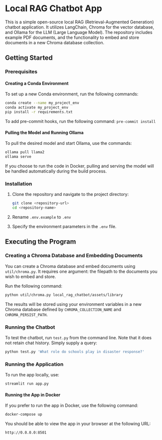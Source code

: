 # Local RAG Chatbot App

This is a simple open-source local RAG (Retrieval-Augmented Generation) chatbot application. It utilizes LangChain, Chroma for the vector database, and Ollama for the LLM (Large Language Model). The repository includes example PDF documents, and the functionality to embed and store documents in a new Chroma database collection. 

## Getting Started

### Prerequisites

#### Creating a Conda Environment

To set up a new Conda environment, run the following commands:

```zsh
conda create --name my_project_env
conda activate my_project_env
pip install -r requirements.txt
```
To add pre-commit hooks, run the following command:
`pre-commit install`

#### Pulling the Model and Running Ollama

To pull the desired model and start Ollama, use the commands:

```zsh
ollama pull llama2
ollama serve
```

If you choose to run the code in Docker, pulling and serving the model will be handled automatically during the build process.

### Installation

1. Clone the repository and navigate to the project directory:

   ```zsh
   git clone <repository-url>
   cd <repository-name>
   ```

2. Rename `.env.example` to  `.env`

3. Specify the environment parameters in the `.env` file.

## Executing the Program

### Creating a Chroma Database and Embedding Documents

You can create a Chroma database and embed documents using `util/chroma.py`. It requires one argument: the filepath to the documents you wish to embed and store.

Run the following command:

```zsh
python util/chroma.py local_rag_chatbot/assets/library
```

The results will be stored using your environment variables in a new Chroma database defined by `CHROMA_COLLECTION_NAME` and `CHROMA_PERSIST_PATH`.

### Running the Chatbot

To test the chatbot, run `test.py` from the command line. Note that it does not retain chat history. Simply supply a query:

```zsh
python test.py 'What role do schools play in disaster response?'
```

### Running the Application

To run the app locally, use:

```zsh
streamlit run app.py
```

#### Running the App in Docker

If you prefer to run the app in Docker, use the following command:

```zsh
docker-compose up
```

You should be able to view the app in your browser at the following URL:

```
http://0.0.0.0:8501
```
